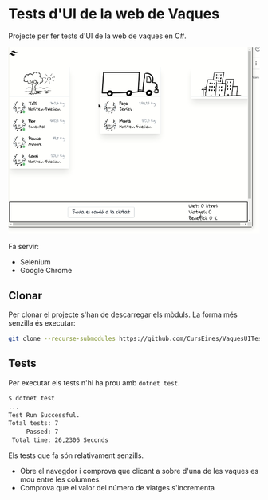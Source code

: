 # Tests d'UI de la web de Vaques

Projecte per fer tests d'UI de la web de vaques en C#.

![vaques](img/vaques.gif)

Fa servir:

- Selenium
- Google Chrome

## Clonar

Per clonar el projecte s'han de descarregar els mòduls. La forma més senzilla és executar:

```bash
git clone --recurse-submodules https://github.com/CursEines/VaquesUITests.git
```

## Tests

Per executar els tests n'hi ha prou amb `dotnet test`.

```bash
$ dotnet test
...
Test Run Successful.
Total tests: 7
     Passed: 7
 Total time: 26,2306 Seconds
```

Els tests que fa són relativament senzills.

- Obre el navegdor i comprova que clicant a sobre d'una de les vaques es mou entre les columnes.
- Comprova que el valor del número de viatges s'incrementa
